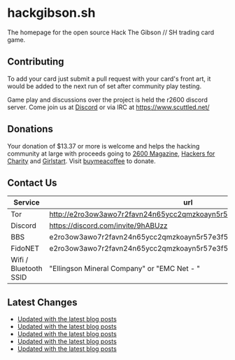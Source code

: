 # hackgibson.sh
The homepage for the open source Hack The Gibson // SH trading card game.


## Contributing

To add your card just submit a pull request with your card's front art, it would be added to the next run of set after community play testing.

Game play and discussions over the project is held the r2600 discord server. Come join us at [Discord](https://discord.com/invite/9hABUzz) or via IRC at https://www.scuttled.net/


## Donations

Your donation of $13.37 or more is welcome and helps the hacking community at large with proceeds going to [2600 Magazine](https://2600.com/), [Hackers for Charity](https://hackersforcharity.org) and [Girlstart](https://girlstart.org).  Visit [buymeacoffee](https://www.buymeacoffee.com/hackgibson.sh) to donate.


## Contact Us

Service | url
-|-
Tor | http://e2ro3ow3awo7r2favn24n65ycc2qmzkoayn5r57e3f56nvjwdcgg32ad.onion
Discord | https://discord.com/invite/9hABUzz
BBS | e2ro3ow3awo7r2favn24n65ycc2qmzkoayn5r57e3f56nvjwdcgg32ad.onion:23
FidoNET | e2ro3ow3awo7r2favn24n65ycc2qmzkoayn5r57e3f56nvjwdcgg32ad.onion:24554
Wifi / Bluetooth SSID | "Ellingson Mineral Company" or "EMC Net - <fidonet address>"

## Latest Changes
<!-- BLOG-POST-LIST:START -->
- [Updated with the latest blog posts](https://github.com/DFW2600/hackgibson.sh/commit/c2c389a07cf096beb295b3669744cb7ec9136214)
- [Updated with the latest blog posts](https://github.com/DFW2600/hackgibson.sh/commit/949ba258ec59b8ef6800bfd9a7024b432f41f562)
- [Updated with the latest blog posts](https://github.com/DFW2600/hackgibson.sh/commit/2a0069c0dfa1e9b4320e8e210587ec1adc2f8e32)
- [Updated with the latest blog posts](https://github.com/DFW2600/hackgibson.sh/commit/9b7e4d36e2d32c38149ac14c4ef46ee5db710460)
- [Updated with the latest blog posts](https://github.com/DFW2600/hackgibson.sh/commit/390a3b9547a08badd1e6c9b761b974a18c8e5143)
<!-- BLOG-POST-LIST:END -->

